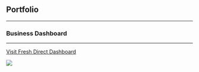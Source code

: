 ## Portfolio

---

### Business Dashboard
---
[Visit Fresh Direct Dashboard](https://cptidiot.shinyapps.io/FreshDirect/) 







<img src="images/FD_thumbnail.png?raw=true"/>


<!-- Remove above link if you don't want to attibute -->
